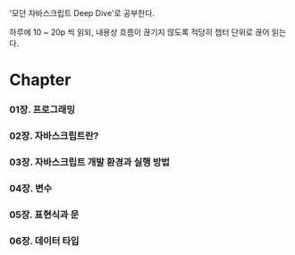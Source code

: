 '모던 자바스크립트 Deep Dive'로 공부한다.

하루에 10 ~ 20p 씩 읽되, 내용상 흐름이 끊기지 않도록 적당히 챕터 단위로 끊어 읽는다.

# Chapter

### 01장. 프로그래밍

### 02장. 자바스크립트란?

### 03장. 자바스크립트 개발 환경과 실행 방법

### 04장. 변수

### 05장. 표현식과 문

### 06장. 데이터 타입
